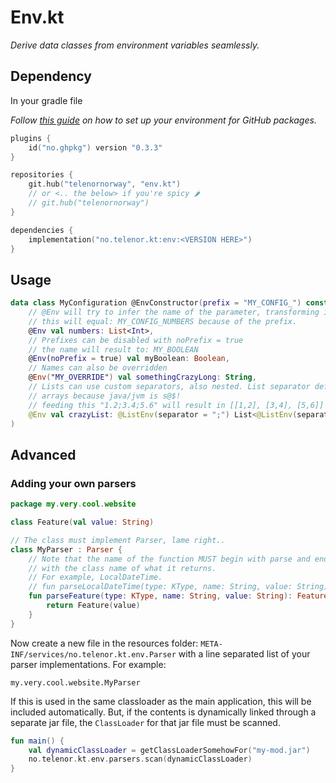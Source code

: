# Env.kt

_Derive data classes from environment variables seamlessly._

## Dependency

In your gradle file

_Follow [this guide](https://github.com/testersen/no.ghpkg) on how to set up your environment for GitHub packages._

```kt
plugins {
	id("no.ghpkg") version "0.3.3"
}

repositories {
	git.hub("telenornorway", "env.kt")
	// or <.. the below> if you're spicy 🌶️
	// git.hub("telenornorway")
}

dependencies {
	implementation("no.telenor.kt:env:<VERSION HERE>")
}
```

## Usage

```kt
data class MyConfiguration @EnvConstructor(prefix = "MY_CONFIG_") constructor(
	// @Env will try to infer the name of the parameter, transforming it from camel/pascal case to UPPER_SNAKE_CASE
	// this will equal: MY_CONFIG_NUMBERS because of the prefix.
	@Env val numbers: List<Int>,
	// Prefixes can be disabled with noPrefix = true
	// the name will result to: MY_BOOLEAN
	@Env(noPrefix = true) val myBoolean: Boolean,
	// Names can also be overridden
	@Env("MY_OVERRIDE") val somethingCrazyLong: String,
	// Lists can use custom separators, also nested. List separator defaults to `,`. Note that this is not supported with
	// arrays because java/jvm is s@$!
	// feeding this "1.2;3.4;5.6" will result in [[1,2], [3,4], [5,6]]
	@Env val crazyList: @ListEnv(separator = ";") List<@ListEnv(separator = ".") List<Int>>,
)
```

## Advanced

### Adding your own parsers

```kt
package my.very.cool.website

class Feature(val value: String)

// The class must implement Parser, lame right..
class MyParser : Parser {
	// Note that the name of the function MUST begin with parse and end
	// with the class name of what it returns.
	// For example, LocalDateTime.
	// fun parseLocalDateTime(type: KType, name: String, value: String): LocalDateTime
	fun parseFeature(type: KType, name: String, value: String): Feature {
		return Feature(value)
	}
}
```

Now create a new file in the resources folder: `META-INF/services/no.telenor.kt.env.Parser` with a line separated list
of your parser implementations.
For example:

```
my.very.cool.website.MyParser
```

If this is used in the same classloader as the main application, this will be included automatically. But, if the
contents is dynamically linked through a separate jar file, the `ClassLoader` for that jar file must be scanned.

```kt
fun main() {
	val dynamicClassLoader = getClassLoaderSomehowFor("my-mod.jar")
	no.telenor.kt.env.parsers.scan(dynamicClassLoader)
}
```
